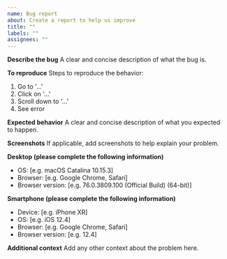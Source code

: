 ```yaml
---
name: Bug report
about: Create a report to help us improve
title: ""
labels: ""
assignees: ""
---
```


**Describe the bug**
A clear and concise description of what the bug is.

**To reproduce**
Steps to reproduce the behavior:

1. Go to '...'
2. Click on '...'
3. Scroll down to '...'
4. See error

**Expected behavior**
A clear and concise description of what you expected to happen.

**Screenshots**
If applicable, add screenshots to help explain your problem.

**Desktop (please complete the following information)**

- OS: [e.g. macOS Catalina 10.15.3]
- Browser: [e.g. Google Chrome, Safari]
- Browser version: [e.g. 76.0.3809.100 (Official Build) (64-bit)]

**Smartphone (please complete the following information)**

- Device: [e.g. iPhone XR]
- OS: [e.g. iOS 12.4]
- Browser: [e.g. Google Chrome, Safari]
- Browser version: [e.g. 12.4]

**Additional context**
Add any other context about the problem here.

